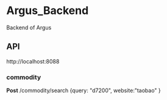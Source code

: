 # Argus_Backend
Backend of Argus

## API
http://localhost:8088
### commodity
**Post** /commodity/search
{query: "d7200",
website:"taobao"
}

